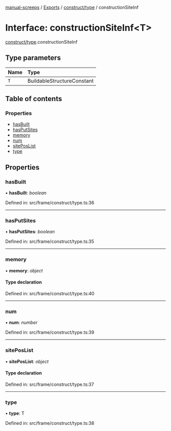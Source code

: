 [manual-screeps](../README.md) / [Exports](../modules.md) / [construct/type](../modules/construct_type.md) / constructionSiteInf

# Interface: constructionSiteInf<T\>

[construct/type](../modules/construct_type.md).constructionSiteInf

## Type parameters

| Name | Type |
| :------ | :------ |
| `T` | BuildableStructureConstant |

## Table of contents

### Properties

- [hasBuilt](construct_type.constructionsiteinf.md#hasbuilt)
- [hasPutSites](construct_type.constructionsiteinf.md#hasputsites)
- [memory](construct_type.constructionsiteinf.md#memory)
- [num](construct_type.constructionsiteinf.md#num)
- [sitePosList](construct_type.constructionsiteinf.md#siteposlist)
- [type](construct_type.constructionsiteinf.md#type)

## Properties

### hasBuilt

• **hasBuilt**: *boolean*

Defined in: src/frame/construct/type.ts:36

___

### hasPutSites

• **hasPutSites**: *boolean*

Defined in: src/frame/construct/type.ts:35

___

### memory

• **memory**: *object*

#### Type declaration

Defined in: src/frame/construct/type.ts:40

___

### num

• **num**: *number*

Defined in: src/frame/construct/type.ts:39

___

### sitePosList

• **sitePosList**: *object*

#### Type declaration

Defined in: src/frame/construct/type.ts:37

___

### type

• **type**: T

Defined in: src/frame/construct/type.ts:38

